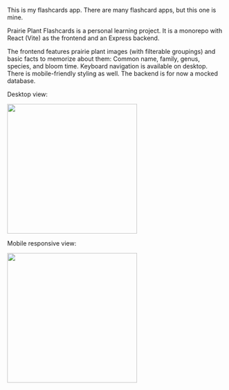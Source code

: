 This is my flashcards app. There are many flashcard apps, but this one is mine.

Prairie Plant Flashcards is a personal learning project.  It is a monorepo with React (Vite) as the frontend and an Express backend.

The frontend features prairie plant images (with filterable groupings) and basic facts to memorize about them:  Common name, family, genus, species, and bloom time.  Keyboard navigation is available on desktop.  There is mobile-friendly styling as well.
The backend is for now a mocked database.

Desktop view:

<img src="https://github.com/user-attachments/assets/4d0e631a-b4f8-4dc0-80f2-145c8b2c0cc8"  width="300" />
 

Mobile responsive view:

<img src="https://github.com/user-attachments/assets/38731dd2-31de-439e-aa43-2c54a3a263c2"  width="300" />


